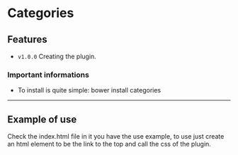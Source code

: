 # Categories

## Features

- `v1.0.0` Creating the plugin.

### Important informations

- To install is quite simple: bower install categories
-----

## Example of use
Check the index.html file in it you have the use example, to use just create an html element to be the link to the top and call the css of the plugin.